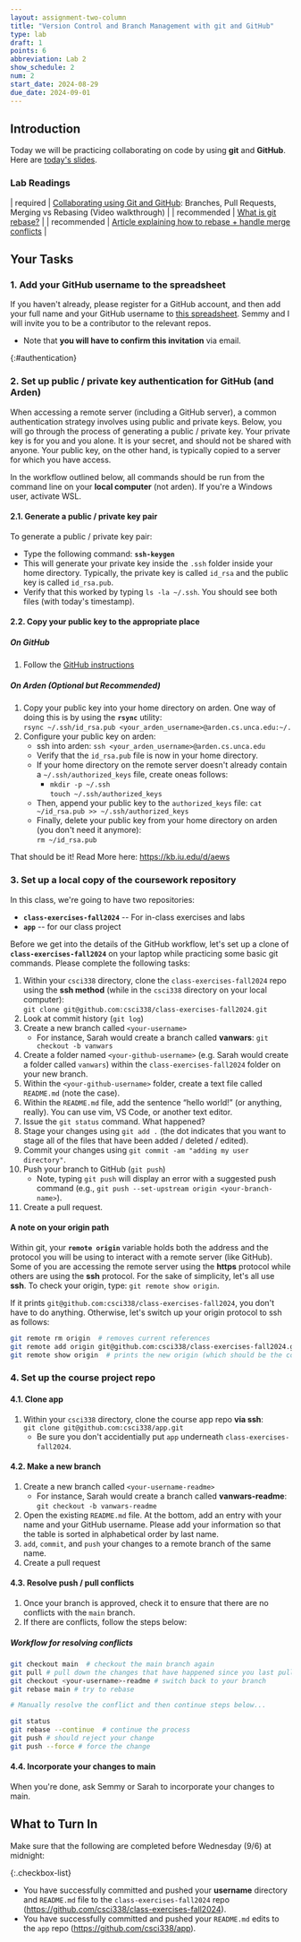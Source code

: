 ```yaml
---
layout: assignment-two-column
title: "Version Control and Branch Management with git and GitHub"
type: lab
draft: 1
points: 6
abbreviation: Lab 2
show_schedule: 2
num: 2
start_date: 2024-08-29
due_date: 2024-09-01
---
```


## Introduction
Today we will be practicing collaborating on code by using **git** and **GitHub**. Here are <a href="https://docs.google.com/presentation/d/1_2F_vWW3rLR5vpurtKyS4dnb3EfOVk4aDjLNnwd_HYs/edit?usp=sharing" target="_blank">today's slides</a>.

### Lab Readings

| <span class="pj">required</span> | <a href="https://www.youtube.com/watch?v=_wQdY_5Tb5Q" target="_blank">Collaborating using Git and GitHub</a>: Branches, Pull Requests, Merging vs Rebasing (Video walkthrough) |
| <span class="badge">recommended</span> | <a href="https://www.youtube.com/watch?v=_UZEXUrj-Ds" target="_blank">What is git rebase?</a> |
| <span class="badge">recommended</span> | <a href="https://www.atlassian.com/git/tutorials/comparing-workflows" target="_blank">Article explaining how to rebase + handle merge conflicts</a> |

## Your Tasks

### 1. Add your GitHub username to the spreadsheet
If you haven't already, please register for a GitHub account, and then add your full name and your GitHub username to <a href="https://docs.google.com/spreadsheets/d/1UYLm8ZoEivGhikw6pbh2CTGSh3lixfvceGENRD3z-No/edit?usp=sharing" target="_blank">this spreadsheet</a>. Semmy and I will invite you to be a contributor to the relevant repos.
* Note that **you will have to confirm this invitation** via email.

{:#authentication}
### 2. Set up public / private key authentication for GitHub (and Arden)
When accessing a remote server (including a GitHub server), a common authentication strategy involves using public and private keys. Below, you will go through the process of generating a public / private key. Your private key is for you and you alone. It is your secret, and should not be shared with anyone. Your public key, on the other hand, is typically copied to a server for which you have access.

In the workflow outlined below, all commands should be run from the command line on your  **local computer** (not arden). If you're a Windows user, activate WSL.

#### 2.1. Generate a public / private key pair
To generate a public / private key pair:

* Type the following command: **`ssh-keygen`**
* This will generate your private key inside the `.ssh` folder inside your home directory. Typically, the private key is  called `id_rsa` and the public key is called `id_rsa.pub`.
* Verify that this worked by typing `ls -la ~/.ssh`. You should see both files (with today's timestamp).

#### 2.2. Copy your public key to the appropriate place 

##### On GitHub
1. Follow the <a href="https://docs.github.com/en/authentication/connecting-to-github-with-ssh/adding-a-new-ssh-key-to-your-github-account" target="_blank">GitHub instructions</a>

##### On Arden (Optional but Recommended)
1. Copy your public key into your home directory on arden. One way of doing this is by using the **`rsync`** utility:<br>`rsync ~/.ssh/id_rsa.pub <your_arden_username>@arden.cs.unca.edu:~/.`
1. Configure your public key on arden:
    * ssh into arden: `ssh <your_arden_username>@arden.cs.unca.edu`
    * Verify that the `id_rsa.pub` file is now in your home directory.
    * If your home directory on the remote server doesn't already contain a `~/.ssh/authorized_keys` file, create oneas follows:
        * `mkdir -p ~/.ssh`<br>`touch ~/.ssh/authorized_keys`
    * Then, append your public key to the `authorized_keys` file: `cat ~/id_rsa.pub >> ~/.ssh/authorized_keys`
    * Finally, delete your public key from your home directory on arden (you don't need it anymore):<br>`rm ~/id_rsa.pub`

That should be it! Read More here: <a href="https://kb.iu.edu/d/aews" target="_blank">https://kb.iu.edu/d/aews</a>

### 3. Set up a local copy of the coursework repository
In this class, we're going to have two repositories:
* **`class-exercises-fall2024`** -- For in-class exercises and labs
* **`app`** -- for our class project

Before we get into the details of the GitHub workflow, let's set up a clone of **`class-exercises-fall2024`** on your laptop while practicing some basic git commands. Please complete the following tasks:

1. Within your `csci338` directory, clone the `class-exercises-fall2024` repo using the **ssh method** (while in the `csci338` directory on your local computer): <br>`git clone git@github.com:csci338/class-exercises-fall2024.git`
1. Look at commit history (`git log`)
1. Create a new branch called `<your-username>`
    * For instance, Sarah would create a branch called **vanwars**: `git checkout -b vanwars`
1. Create a folder named `<your-github-username>` (e.g. Sarah would create a folder called `vanwars`) within the `class-exercises-fall2024` folder on your new branch.
1. Within the `<your-github-username>` folder, create a text file called `README.md` (note the case). 
1. Within the `README.md` file, add the sentence “hello world!” (or anything, really). You can use vim, VS Code, or another text editor.
1. Issue the `git status` command. What happened?
1. Stage your changes using `git add .` (the dot indicates that you want to stage all of the files that have been added / deleted / edited).
1. Commit your changes using `git commit -am "adding my user directory"`.
1. Push your branch to GitHub (`git push`)
    * Note, typing `git push` will display an error with a suggested push command (e.g., `git push --set-upstream origin <your-branch-name>`).
1. Create a pull request.

#### A note on your origin path
Within git, your **`remote origin`** variable holds both the address and the protocol you will be using to interact with a remote server (like GitHub). Some of you are accessing the remote server using the **https** protocol while others are using the **ssh** protocol. For the sake of simplicity, let's all use **ssh**. To check your origin, type: `git remote show origin`.

If it prints `git@github.com:csci338/class-exercises-fall2024`, you don't have to do anything. Otherwise, let's switch up your origin protocol to ssh as follows:

```bash
git remote rm origin  # removes current references
git remote add origin git@github.com:csci338/class-exercises-fall2024.git  # adds new reference
git remote show origin  # prints the new origin (which should be the correct one).
```

### 4. Set up the course project repo

#### 4.1. Clone app
1. Within your `csci338` directory, clone the course app repo **via ssh**:<br>`git clone git@github.com:csci338/app.git`
    * Be sure you don't accidentially put `app` underneath `class-exercises-fall2024`.

#### 4.2. Make a new branch
1. Create a new branch called `<your-username-readme>` 
    * For instance, Sarah would create a branch called **vanwars-readme**: `git checkout -b vanwars-readme`
1. Open the existing `README.md` file. At the bottom, add an entry with your name and your GitHub username. Please add your information so that the table is sorted in alphabetical order by last name. 
2. `add`, `commit`, and `push` your changes to a remote branch of the same name.
3. Create a pull request

#### 4.3. Resolve push / pull conflicts
1. Once your branch is approved, check it to ensure that there are no conflicts with the `main` branch.
1. If there are conflicts, follow the steps below:

##### Workflow for resolving conflicts
```bash
git checkout main  # checkout the main branch again
git pull # pull down the changes that have happened since you last pulled / cloned
git checkout <your-username>-readme # switch back to your branch
git rebase main # try to rebase

# Manually resolve the conflict and then continue steps below...

git status
git rebase --continue  # continue the process
git push # should reject your change
git push --force # force the change
```

#### 4.4. Incorporate your changes to main
When you're done, ask Semmy or Sarah to incorporate your changes to main.

## What to Turn In
Make sure that the following are completed before Wednesday (9/6) at midnight:

{:.checkbox-list}
* You have successfully committed and pushed your **username** directory and `README.md` file to the `class-exercises-fall2024` repo (<a href="https://github.com/csci338/class-exercises-fall2024" target="_blank">https://github.com/csci338/class-exercises-fall2024</a>).
* You have successfully committed and pushed your `README.md` edits to the `app` repo (<a href="https://github.com/csci338/app" target="_blank">https://github.com/csci338/app</a>).